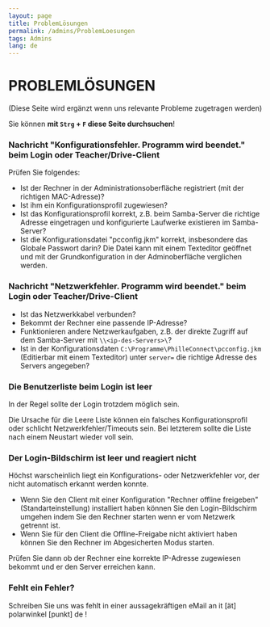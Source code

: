 ```yaml
---
layout: page
title: ProblemLösungen
permalink: /admins/ProblemLoesungen
tags: Admins
lang: de
---
```


# **PROBLEM**LÖSUNGEN

(Diese Seite wird ergänzt wenn uns relevante Probleme zugetragen werden)

Sie können **mit `Strg` + `F` diese Seite durchsuchen**!

### Nachricht "Konfigurationsfehler. Programm wird beendet." beim Login oder Teacher/Drive-Client
Prüfen Sie folgendes:
* Ist der Rechner in der Administrationsoberfläche registriert (mit der richtigen MAC-Adresse)?
* Ist ihm ein Konfigurationsprofil zugewiesen?
* Ist das Konfigurationsprofil korrekt, z.B. beim Samba-Server die richtige Adresse eingetragen und konfigurierte Laufwerke existieren im Samba-Server?
* Ist die Konfigurationsdatei "pcconfig.jkm" korrekt, insbesondere das Globale Passwort darin? Die Datei kann mit einem Texteditor geöffnet und mit der Grundkonfiguration in der Adminoberfläche verglichen werden.

### Nachricht "Netzwerkfehler. Programm wird beendet." beim Login oder Teacher/Drive-Client
* Ist das Netzwerkkabel verbunden?
* Bekommt der Rechner eine passende IP-Adresse?
* Funktionieren andere Netzwerkaufgaben, z.B. der direkte Zugriff auf dem Samba-Server mit `\\<ip-des-Servers>\`?
* Ist in der Konfigurationsdaten `C:\Programme\PhilleConnect\pcconfig.jkm` (Editierbar mit einem Texteditor) unter `server=` die richtige Adresse des Servers angegeben?

### Die Benutzerliste beim Login ist leer
In der Regel sollte der Login trotzdem möglich sein.

Die Ursache für die Leere Liste können ein falsches Konfigurationsprofil oder schlicht Netzwerkfehler/Timeouts sein. Bei letzterem sollte die Liste nach einem Neustart wieder voll sein.

### Der Login-Bildschirm ist leer und reagiert nicht
Höchst warscheinlich liegt ein Konfigurations- oder Netzwerkfehler vor, der nicht automatisch erkannt werden konnte.

* Wenn Sie den Client mit einer Konfiguration "Rechner offline freigeben" (Standarteinstellung) installiert haben können Sie den Login-Bildschirm umgehen indem Sie den Rechner starten wenn er vom Netzwerk getrennt ist.
* Wenn Sie für den Client die Offline-Freigabe nicht aktiviert haben können Sie den Rechner im Abgesicherten Modus starten.

Prüfen Sie dann ob der Rechner eine korrekte IP-Adresse zugewiesen bekommt und er den Server erreichen kann.

### Fehlt ein Fehler?

Schreiben Sie uns was fehlt in einer aussagekräftigen eMail an it [ät] polarwinkel [punkt] de !
